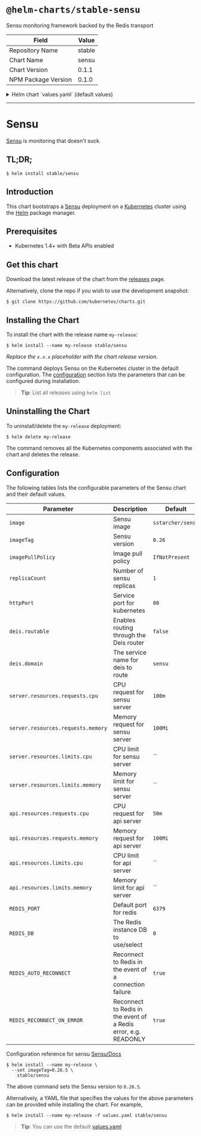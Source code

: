 # `@helm-charts/stable-sensu`

Sensu monitoring framework backed by the Redis transport

| Field               | Value  |
| ------------------- | ------ |
| Repository Name     | stable |
| Chart Name          | sensu  |
| Chart Version       | 0.1.1  |
| NPM Package Version | 0.1.0  |

<details>

<summary>Helm chart `values.yaml` (default values)</summary>

```yaml
# Docker image name
image: 'sstarcher/sensu'
# Docker image tag
imageTag: '0.26'

# Image pull policy for the container
pullPolicy: 'IfNotPresent'

# How many sensu containers to spawn
replicaCount: 1

# How to publish the service http://kubernetes.io/docs/user-guide/services/#publishing-services---service-types
serviceType: ClusterIP

# Service port to expose Sensu on
httpPort: 4567

# If set to true, the service will be exposed via the Deis Router if setup https://github.com/deis/router
deis:
  routable: false
  domains: sensu

# CPU and Memory limit and request for Sensu Server
server:
  resources:
    requests:
      cpu: 100m
      memory: 100Mi
# CPU and Memory limit and request for Sensu Api
api:
  resources:
    requests:
      cpu: 50m
      memory: 100Mi

# Redis configuration
REDIS_PORT: 6379
REDIS_DB: 0
REDIS_AUTO_RECONNECT: true
REDIS_RECONNECT_ON_ERROR: true

# Redis chart configuration
redis:
  persistence:
    enabled: false
```

</details>

---

# Sensu

[Sensu](https://sensuapp.org/) is monitoring that doesn't suck.

## TL;DR;

```console
$ helm install stable/sensu
```

## Introduction

This chart bootstraps a [Sensu](https://github.com/sstarcher/docker-sensu) deployment on a [Kubernetes](http://kubernetes.io) cluster using the [Helm](https://helm.sh) package manager.

## Prerequisites

- Kubernetes 1.4+ with Beta APIs enabled

## Get this chart

Download the latest release of the chart from the [releases](../../../releases) page.

Alternatively, clone the repo if you wish to use the development snapshot:

```console
$ git clone https://github.com/kubernetes/charts.git
```

## Installing the Chart

To install the chart with the release name `my-release`:

```console
$ helm install --name my-release stable/sensu
```

_Replace the `x.x.x` placeholder with the chart release version._

The command deploys Sensu on the Kubernetes cluster in the default configuration. The [configuration](#configuration) section lists the parameters that can be configured during installation.

> **Tip**: List all releases using `helm list`

## Uninstalling the Chart

To uninstall/delete the `my-release` deployment:

```console
$ helm delete my-release
```

The command removes all the Kubernetes components associated with the chart and deletes the release.

## Configuration

The following tables lists the configurable parameters of the Sensu chart and their default values.

| Parameter                          | Description                                                     | Default           |
| ---------------------------------- | --------------------------------------------------------------- | ----------------- |
| `image`                            | Sensu image                                                     | `sstarcher/sensu` |
| `imageTag`                         | Sensu version                                                   | `0.26`            |
| `imagePullPolicy`                  | Image pull policy                                               | `IfNotPresent`    |
| `replicaCount`                     | Number of sensu replicas                                        | `1`               |
| `httpPort`                         | Service port for kubernetes                                     | `80`              |
| `deis.routable`                    | Enables routing through the Deis router                         | `false`           |
| `deis.domain`                      | The service name for deis to route                              | `sensu`           |
| `server.resources.requests.cpu`    | CPU request for sensu server                                    | `100m`            |
| `server.resources.requests.memory` | Memory request for sensu server                                 | `100Mi`           |
| `server.resources.limits.cpu`      | CPU limit for sensu server                                      | ``                |
| `server.resources.limits.memory`   | Memory limit for sensu server                                   | ``                |
| `api.resources.requests.cpu`       | CPU request for api server                                      | `50m`             |
| `api.resources.requests.memory`    | Memory request for api server                                   | `100Mi`           |
| `api.resources.limits.cpu`         | CPU limit for api server                                        | ``                |
| `api.resources.limits.memory`      | Memory limit for api server                                     | ``                |
| `REDIS_PORT`                       | Default port for redis                                          | `6379`            |
| `REDIS_DB`                         | The Redis instance DB to use/select                             | `0`               |
| `REDIS_AUTO_RECONNECT`             | Reconnect to Redis in the event of a connection failure         | `true`            |
| `REDIS_RECONNECT_ON_ERROR`         | Reconnect to Redis in the event of a Redis error, e.g. READONLY | `true`            |

Configuration reference for sensu [Sensu/Docs](https://sensuapp.org/docs/latest/reference/)

```console
$ helm install --name my-release \
  --set imageTag=0.26.5 \
    stable/sensu
```

The above command sets the Sensu version to `0.26.5`.

Alternatively, a YAML file that specifies the values for the above parameters can be provided while installing the chart. For example,

```console
$ helm install --name my-release -f values.yaml stable/sensu
```

> **Tip**: You can use the default [values.yaml](values.yaml)
